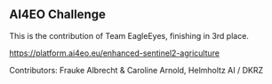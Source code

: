 ## AI4EO Challenge

This is the contribution of Team EagleEyes, finishing in 3rd place.

https://platform.ai4eo.eu/enhanced-sentinel2-agriculture

Contributors: Frauke Albrecht & Caroline Arnold, Helmholtz AI / DKRZ
